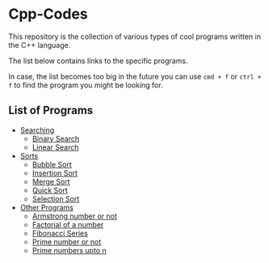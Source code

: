 # Cpp-Codes
This repository is the collection of various types of cool programs written in the C++ language. 

The list below contains links to the specific programs.

In case, the list becomes too big in the future you can use `cmd + f` or `ctrl + f` to find the program you might be looking for.

## List of Programs

- [Searching](./Searching)
  - [Binary Search](./Searching/binarysearch.cpp)
  - [Linear Search](./Searching/linearsearch.cpp)
- [Sorts](./Sorts)
  - [Bubble Sort](./Sorts/bubblesort.cpp)
  - [Insertion Sort](./Sorts/insertionsort.cpp)
  - [Merge Sort](./Sorts/mergesort.cpp)
  - [Quick Sort](./Sorts/quicksort.cpp)
  - [Selection Sort](./Sorts/selectionsort.cpp)
- [Other Programs](./otherprograms)
  - [Armstrong number or not](./otherprograms/armstrongnumber.cpp)
  - [Factorial of a number](./otherprograms/factorial.cpp)
  - [Fibonacci Series](./otherprograms/fibonacci.cpp)
  - [Prime number or not](./otherprograms/primenumber.cpp)
  - [Prime numbers upto n](./otherprograms/primenumupton.cpp)
